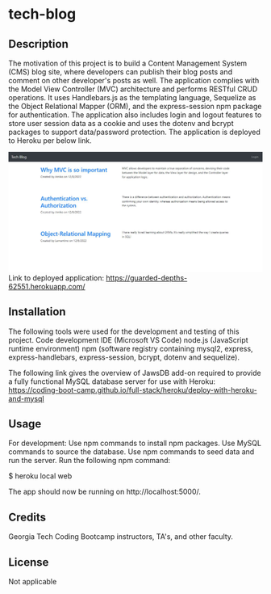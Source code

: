 # tech-blog

## Description

The motivation of this project is to build a Content Management System (CMS) blog site, where developers can publish their blog posts and comment on other developer's posts as well. The application complies with the Model View Controller (MVC) architecture and performs RESTful CRUD operations. It uses Handlebars.js as the templating language, Sequelize as the Object Relational Mapper (ORM), and the express-session npm package for authentication. The application also includes login and logout features to store user session data as a cookie and uses the dotenv and bcrypt packages to support data/password protection. The application is deployed to Heroku per below link.

![](/screenshot.JPG)
Link to deployed application: https://guarded-depths-62551.herokuapp.com/

## Installation

The following tools were used for the development and testing of this project. Code development IDE (Microsoft VS Code) node.js (JavaScript runtime environment) npm (software registry containing mysql2, express, express-handlebars, express-session, bcrypt, dotenv and sequelize).

The following link gives the overview of JawsDB add-on required to provide a fully functional MySQL database server for use with Heroku: https://coding-boot-camp.github.io/full-stack/heroku/deploy-with-heroku-and-mysql

## Usage

For development: Use npm commands to install npm packages. Use MySQL commands to source the database. Use npm commands to seed data and run the server. Run the following npm command: 

$ heroku local web

The app should now be running on http://localhost:5000/.

## Credits

Georgia Tech Coding Bootcamp instructors, TA's, and other faculty.

## License

Not applicable
